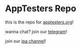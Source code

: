 # AppTesters Repo
this is the repo for [apptesters.org](https://apptesters.org)!

wanna chat? join our [telegram](https://t.me/AppleTesters)! 

join our [ipa channel](https://t.me/AppleTestersChannel)!
